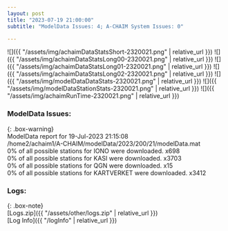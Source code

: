 ```yaml
---
layout: post
title: "2023-07-19 21:00:00"
subtitle: "ModelData Issues: 4; A-CHAIM System Issues: 0"

---
```


![]({{ "/assets/img/achaimDataStatsShort-2320021.png" | relative_url }})
![]({{ "/assets/img/achaimDataStatsLong00-2320021.png" | relative_url }})
![]({{ "/assets/img/achaimDataStatsLong01-2320021.png" | relative_url }})
![]({{ "/assets/img/achaimDataStatsLong02-2320021.png" | relative_url }})
![]({{ "/assets/img/modelDataDataStats-2320021.png" | relative_url }})
![]({{ "/assets/img/modelDataStationStats-2320021.png" | relative_url }})
![]({{ "/assets/img/achaimRunTime-2320021.png" | relative_url }})


### ModelData Issues:  
  
{: .box-warning}  
 ModelData report for 19-Jul-2023 21:15:08   
 /home2/achaim1/A-CHAIM/modelData/2023/200/21/modelData.mat   
 0% of all possible stations for IONO were downloaded. x698   
 0% of all possible stations for KASI were downloaded. x3703   
 0% of all possible stations for QGN were downloaded. x15   
 0% of all possible stations for KARTVERKET were downloaded. x3412   
  


### Logs:  
  
{: .box-note}  
[Logs.zip]({{ "/assets/other/logs.zip" | relative_url }})  
[Log Info]({{ "/logInfo" | relative_url }})  
